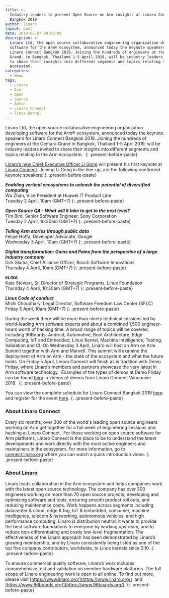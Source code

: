 ```yaml
---
title: >-
  Industry leaders to present Open Source on Arm insights at Linaro Connect
  Bangkok 2019
author: linaro
layout: post
date: 2019-02-07 09:00:00
description: >-
  Linaro Ltd, the open source collaborative engineering organization developing
  software for the Arm® ecosystem, announced today the keynote speakers for
  Linaro Connect Bangkok 2019. Joining the hundreds of engineers at the Centara
  Grand, in Bangkok, Thailand 1-5 April 2019, will be industry leaders invited
  to share their insights into different segments and topics relating to the Arm
  ecosystem.
categories:
  - News
tags:
  - Linaro
  - Arm
  - Open
  - Source
  - Admin
  - Linaro Connect
  - linux kernel
---
```


Linaro Ltd, the open source collaborative engineering organization developing software for the Arm&reg; ecosystem, announced today the keynote speakers for Linaro Connect Bangkok 2019. Joining the hundreds of engineers at the Centara Grand in Bangkok, Thailand 1-5 April 2019, will be industry leaders invited to share their insights into different segments and topics relating to the Arm ecosystem.&nbsp;
{: .present-before-paste}

[Linaro’s new Chief Executive Officer Li Gong](https://www.linaro.org/news/linaro-announces-appointment-of-new-ceo-li-gong/) will present his first keynote at [Linaro Connect](https://connect.linaro.org/). Joining Li Gong in the line-up, are the following confirmed keynote speakers:
{: .present-before-paste}

***Enabling vertical ecosystems to unleash the potential of diversified computing***<br>Wu Zhan, Vice President at Huawei IT Product Line<br>Tuesday 2 April, 10am (GMT+7)
{: .present-before-paste}

***Open Source QA - What will it take to get to the next level?***<br>Tim Bird, Senior Software Engineer, Sony Corporation<br>Tuesday 2 April, 10:30am (GMT+7)
{: .present-before-paste}

***Telling Arm stories through public data***<br>Felipe Hoffa, Developer Advocate, Google<br>Wednesday 3 April, 10am (GMT+7)
{: .present-before-paste}

***Digital transformation: Gains and Pains from the perspective of a large industry company***<br>Dirk Slama, Chief Alliance Officer, Bosch Software Innovations<br>Thursday 4 April, 10am (GMT+7)
{: .present-before-paste}

***ELISA***<br>Kate Stewart, Sr. Director of Strategic Programs, Linux Foundation<br>Thursday 4 April, 10:30am (GMT+7)
{: .present-before-paste}

***Linux Code of conduct***<br>Mishi Choudhary, Legal Director, Software Freedom Law Center (SFLC)<br>Friday 5 April, 10am (GMT+7)
{: .present-before-paste}

During the week there will be more than ninety technical sessions led by world-leading Arm software experts and about a combined 1,500 engineer-hours worth of hacking time. A broad range of topics will be covered, including 96Boards, Android, Automotive, Boot Architecture, Edge Computing, IoT and Embedded, Linux Kernel, Machine Intelligence, Testing, Validation and CI. On Wednesday 3 April, Linaro will host an Arm on Arm Summit together with Arm and Marvell. This summit will examine the deployment of Arm on Arm - the state of the ecosystem and what the future holds. On Friday 5 April, Linaro Connect will finish as is tradition with Demo Friday, where Linaro’s members and partners showcase the very latest in Arm software technology. &nbsp;Examples of the types of demos at Demo Friday can be found [here](https://connect.linaro.org/resources/yvr18/demos/) in videos of demos from Linaro Connect Vancouver 2018.&nbsp;
{: .present-before-paste}

You can view the complete schedule for Linaro Connect Bangkok 2019&nbsp;[here](https://connect.linaro.org/schedule/) and register for the event [here](https://connect.linaro.org/register/).
{: .present-before-paste}

### About Linaro Connect

Every six months, over 300 of the world's leading open source engineers working on Arm get together for a full week of engineering sessions and hacking at Linaro Connect. &nbsp;For those working on open source software for Arm platforms, Linaro Connect is the place to be to understand the latest developments and work directly with the most active engineers and maintainers in the ecosystem. For more information, go to [connect.linaro.org](https://connect.linaro.org/) where you can watch a quick introduction video.
{: .present-before-paste}

### About Linaro

Linaro leads collaboration in the Arm ecosystem and helps companies work with the latest open source technology. The company has over 300 engineers working on more than 70 open source projects, developing and optimizing software and tools, ensuring smooth product roll outs, and reducing maintenance costs. Work happens across segments including datacenter & cloud, edge & fog, IoT & embedded, consumer, machine intelligence, telecom & networking, autonomous vehicles, and high performance computing. Linaro is distribution neutral: it wants to provide the best software foundations to everyone by working upstream, and to reduce non-differentiating and costly low-level fragmentation. The effectiveness of the Linaro approach has been demonstrated by Linaro’s growing membership, and by Linaro consistently being listed as one of the top five company contributors, worldwide, to Linux kernels since 3.10.
{: .present-before-paste}

To ensure commercial quality software, Linaro’s work includes comprehensive test and validation on member hardware platforms. The full scope of Linaro engineering work is open to all online. To find out more, please visit [https://www.linaro.org/](https://www.linaro.org/) &nbsp;and [https://www.96boards.org/](https://www.96boards.org/).
{: .present-before-paste}
